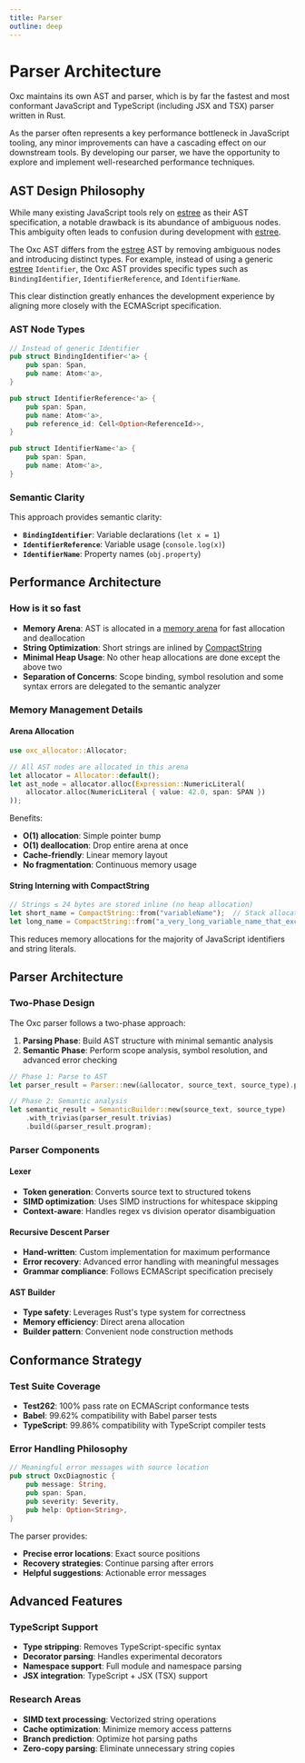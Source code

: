 ```yaml
---
title: Parser
outline: deep
---
```


# Parser Architecture

Oxc maintains its own AST and parser, which is by far the fastest and most conformant JavaScript and TypeScript (including JSX and TSX) parser written in Rust.

As the parser often represents a key performance bottleneck in JavaScript tooling,
any minor improvements can have a cascading effect on our downstream tools.
By developing our parser, we have the opportunity to explore and implement well-researched performance techniques.

## AST Design Philosophy

While many existing JavaScript tools rely on [estree] as their AST specification,
a notable drawback is its abundance of ambiguous nodes.
This ambiguity often leads to confusion during development with [estree].

The Oxc AST differs from the [estree] AST by removing ambiguous nodes and introducing distinct types.
For example, instead of using a generic [estree] `Identifier`,
the Oxc AST provides specific types such as `BindingIdentifier`, `IdentifierReference`, and `IdentifierName`.

This clear distinction greatly enhances the development experience by aligning more closely with the ECMAScript specification.

### AST Node Types

```rust
// Instead of generic Identifier
pub struct BindingIdentifier<'a> {
    pub span: Span,
    pub name: Atom<'a>,
}

pub struct IdentifierReference<'a> {
    pub span: Span,
    pub name: Atom<'a>,
    pub reference_id: Cell<Option<ReferenceId>>,
}

pub struct IdentifierName<'a> {
    pub span: Span,
    pub name: Atom<'a>,
}
```

### Semantic Clarity

This approach provides semantic clarity:

- **`BindingIdentifier`**: Variable declarations (`let x = 1`)
- **`IdentifierReference`**: Variable usage (`console.log(x)`)
- **`IdentifierName`**: Property names (`obj.property`)

## Performance Architecture

### How is it so fast

- **Memory Arena**: AST is allocated in a [memory arena](https://crates.io/crates/bumpalo) for fast allocation and deallocation
- **String Optimization**: Short strings are inlined by [CompactString](https://crates.io/crates/compact_str)
- **Minimal Heap Usage**: No other heap allocations are done except the above two
- **Separation of Concerns**: Scope binding, symbol resolution and some syntax errors are delegated to the semantic analyzer

### Memory Management Details

#### Arena Allocation

```rust
use oxc_allocator::Allocator;

// All AST nodes are allocated in this arena
let allocator = Allocator::default();
let ast_node = allocator.alloc(Expression::NumericLiteral(
    allocator.alloc(NumericLiteral { value: 42.0, span: SPAN })
));
```

Benefits:

- **O(1) allocation**: Simple pointer bump
- **O(1) deallocation**: Drop entire arena at once
- **Cache-friendly**: Linear memory layout
- **No fragmentation**: Continuous memory usage

#### String Interning with CompactString

```rust
// Strings ≤ 24 bytes are stored inline (no heap allocation)
let short_name = CompactString::from("variableName");  // Stack allocated
let long_name = CompactString::from("a_very_long_variable_name_that_exceeds_limit");  // Heap allocated
```

This reduces memory allocations for the majority of JavaScript identifiers and string literals.

## Parser Architecture

### Two-Phase Design

The Oxc parser follows a two-phase approach:

1. **Parsing Phase**: Build AST structure with minimal semantic analysis
2. **Semantic Phase**: Perform scope analysis, symbol resolution, and advanced error checking

```rust
// Phase 1: Parse to AST
let parser_result = Parser::new(&allocator, source_text, source_type).parse();

// Phase 2: Semantic analysis
let semantic_result = SemanticBuilder::new(source_text, source_type)
    .with_trivias(parser_result.trivias)
    .build(&parser_result.program);
```

### Parser Components

#### Lexer

- **Token generation**: Converts source text to structured tokens
- **SIMD optimization**: Uses SIMD instructions for whitespace skipping
- **Context-aware**: Handles regex vs division operator disambiguation

#### Recursive Descent Parser

- **Hand-written**: Custom implementation for maximum performance
- **Error recovery**: Advanced error handling with meaningful messages
- **Grammar compliance**: Follows ECMAScript specification precisely

#### AST Builder

- **Type safety**: Leverages Rust's type system for correctness
- **Memory efficiency**: Direct arena allocation
- **Builder pattern**: Convenient node construction methods

## Conformance Strategy

### Test Suite Coverage

- **Test262**: 100% pass rate on ECMAScript conformance tests
- **Babel**: 99.62% compatibility with Babel parser tests
- **TypeScript**: 99.86% compatibility with TypeScript compiler tests

### Error Handling Philosophy

```rust
// Meaningful error messages with source location
pub struct OxcDiagnostic {
    pub message: String,
    pub span: Span,
    pub severity: Severity,
    pub help: Option<String>,
}
```

The parser provides:

- **Precise error locations**: Exact source positions
- **Recovery strategies**: Continue parsing after errors
- **Helpful suggestions**: Actionable error messages

## Advanced Features

### TypeScript Support

- **Type stripping**: Removes TypeScript-specific syntax
- **Decorator parsing**: Handles experimental decorators
- **Namespace support**: Full module and namespace parsing
- **JSX integration**: TypeScript + JSX (TSX) support

### Research Areas

- **SIMD text processing**: Vectorized string operations
- **Cache optimization**: Minimize memory access patterns
- **Branch prediction**: Optimize hot parsing paths
- **Zero-copy parsing**: Eliminate unnecessary string copies

[estree]: https://github.com/estree/estree
